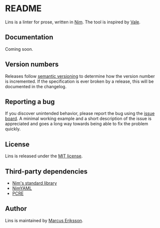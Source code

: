 # README
Lins is a linter for prose, written in [Nim](https://nim-lang.org). The tool is inspired by [Vale](https://github.com/errata-ai/vale).

## Documentation
Coming soon.

## Version numbers
Releases follow [semantic versioning](https://semver.org/) to determine how the version number is incremented. If the specification is ever broken by a release, this will be documented in the changelog.

## Reporting a bug
If you discover unintended behavior, please report the bug using the [issue board](https://gitlab.com/sthenic/lins_nim/issues). A minimal working example and a short description of the issue is appreciated and goes a long way towards being able to fix the problem quickly.

## License
Lins is released under the [MIT license](https://opensource.org/licenses/MIT).

## Third-party dependencies

* [Nim's standard library](https://github.com/nim-lang/Nim)
* [NimYAML](https://github.com/flyx/NimYAML)
* [PCRE](http://pcre.sourceforge.net/license.txt)

## Author
Lins is maintained by [Marcus Eriksson](mailto:marcus.jr.eriksson@gmail.com).
